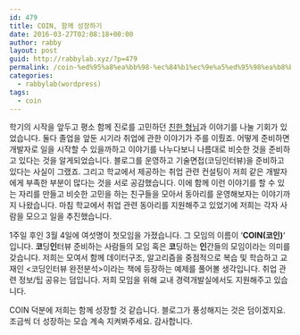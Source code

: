 ```yaml
---
id: 479
title: COIN, 함께 성장하기
date: 2016-03-27T02:08:18+00:00
author: rabby
layout: post
guid: http://rabbylab.xyz/?p=479
permalink: /coin-%ed%95%a8%ea%bb%98-%ec%84%b1%ec%9e%a5%ed%95%98%ea%b8%b0/
categories:
  - rabbylab(wordpress)
tags:
  - coin
---
```

학기의 시작을 앞두고 평소 함께 진로를 고민하던 <a href="http://oyabun.xyz" target="_blank">친한 형님</a>과 이야기를 나눌 기회가 있었습니다. 둘다 졸업을 앞둔 시기라 취업에 관한 이야기가 주를 이뤘죠. 어떻게 준비하면 개발자로 일을 시작할 수 있을까하고 이야기를 나누다보니 나름대로 비슷한 것을 준비하고 있다는 것을 알게되었습니다. 블로그를 운영하고 기술면접(코딩인터뷰)을 준비하고 있다는 사실이 그랬죠. 그리고 학교에서 제공하는 취업 관련 컨설팅이 저희 같은 개발자에게 부족한 부분이 많다는 것을 서로 공감했습니다. 이에 함께 이런 이야기를 할 수 있는 자리를 만들고 비슷한 고민을 하는 친구들을 모아서 동아리를 운영해보자는 이야기까지 나왔습니다. 마침 학교에서 취업 관련 동아리를 지원해주고 있었기에 저희는 각자 사람을 모으고 일을 추진했습니다.

1주일 후인 3월 4일에 여섯명이 첫모임을 가졌습니다. 그 모임의 이름이 &#8216;**COIN(코인)**&#8216; 입니다. **코**딩**인**터뷰 준비하는 사람들의 모임 혹은 **코**딩하는 **인**간들의 모임이라는 의미를 갖습니다. 저희는 모여서 함께 데이터구조, 알고리즘을 중점적으로 복습 및 학습하고 교재인 <코딩인터뷰 완전분석>이라는 책에 등장하는 예제를 풀어볼 생각입니다. 취업 관련 정보/팁 공유는 덤입니다. 저희 모임을 위해 교내 경력개발실에서도 지원해주고 있습니다.

COIN 덕분에 저희는 함께 성장할 것 같습니다. 블로그가 풍성해지는 것은 덤이겠지요. 조금씩 더 성장하는 모습 계속 지켜봐주세요. 감사합니다.